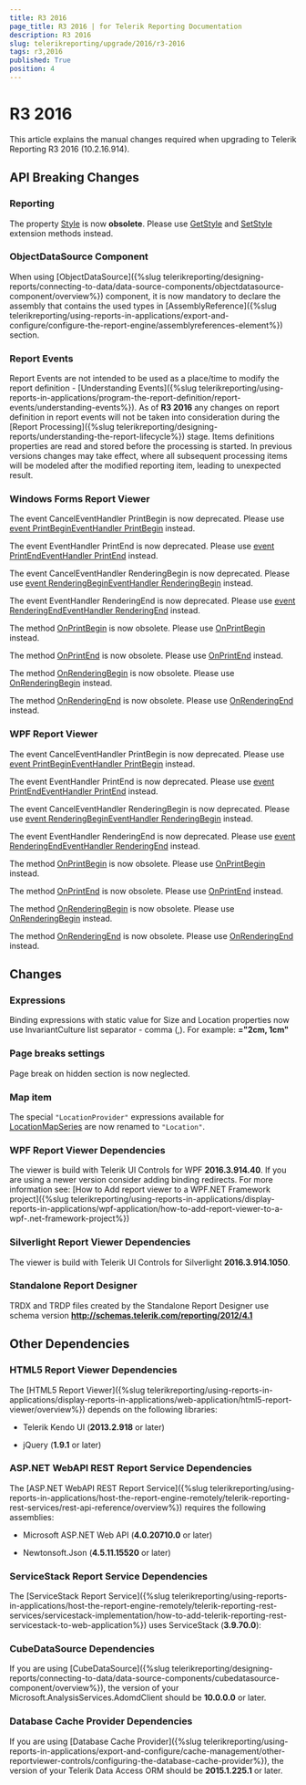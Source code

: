 ```yaml
---
title: R3 2016
page_title: R3 2016 | for Telerik Reporting Documentation
description: R3 2016
slug: telerikreporting/upgrade/2016/r3-2016
tags: r3,2016
published: True
position: 4
---
```


# R3 2016



This article explains the manual changes required when upgrading to Telerik Reporting R3 2016 (10.2.16.914).

## API Breaking Changes

### Reporting

The property  [Style](/reporting/api/Telerik.Reporting.Drawing.Font#Telerik_Reporting_Drawing_Font_Style)  is now __obsolete__.               Please use                [GetStyle](/reporting/api/Telerik.Reporting.Drawing.Font#Telerik_Reporting_Drawing_Font_GetStyle)  and                [SetStyle](/reporting/api/Telerik.Reporting.Drawing.Font#Telerik_Reporting_Drawing_Font_SetStyle)  extension methods instead.             

### ObjectDataSource Component

When using [ObjectDataSource]({%slug telerikreporting/designing-reports/connecting-to-data/data-source-components/objectdatasource-component/overview%}) component,               it is now mandatory to declare the assembly that contains the used types in               [AssemblyReference]({%slug telerikreporting/using-reports-in-applications/export-and-configure/configure-the-report-engine/assemblyreferences-element%}) section.             

### Report Events

Report Events are not intended to be used as a place/time to modify the report definition - [Understanding Events]({%slug telerikreporting/using-reports-in-applications/program-the-report-definition/report-events/understanding-events%}).               As of __R3 2016__ any changes on report definition               in report events will not be taken into consideration during the [Report Processing]({%slug telerikreporting/designing-reports/understanding-the-report-lifecycle%}) stage.               Items definitions properties are read and stored before the processing is started.               In previous versions changes may take effect, where all subsequent processing items will be modeled after the modified reporting item, leading to unexpected result.             

### Windows Forms Report Viewer

The event CancelEventHandler PrintBegin is now deprecated. Please use                [event PrintBeginEventHandler PrintBegin](/reporting/api/Telerik.ReportViewer.WinForms.ReportViewer#Telerik_ReportViewer_WinForms_ReportViewer_PrintBegin)                instead.             

The event EventHandler PrintEnd is now deprecated. Please use                [event PrintEndEventHandler PrintEnd](/reporting/api/Telerik.ReportViewer.WinForms.ReportViewer#Telerik_ReportViewer_WinForms_ReportViewer_PrintEnd)                instead.             

The event CancelEventHandler RenderingBegin               is now deprecated. Please use                [event RenderingBeginEventHandler RenderingBegin](/reporting/api/Telerik.ReportViewer.WinForms.ReportViewer#Telerik_ReportViewer_WinForms_ReportViewer_RenderingBegin)                instead.             

The event EventHandler RenderingEnd is now deprecated. Please use                [event RenderingEndEventHandler RenderingEnd](/reporting/api/Telerik.ReportViewer.WinForms.ReportViewer#Telerik_ReportViewer_WinForms_ReportViewer_RenderingEnd)                instead.             

The method                [OnPrintBegin](/reporting/api/Telerik.ReportViewer.WinForms.ReportViewer#Telerik_ReportViewer_WinForms_ReportViewer_OnPrintBegin_System_ComponentModel_CancelEventArgs_)                is now obsolete. Please use                [OnPrintBegin](/reporting/api/Telerik.ReportViewer.WinForms.ReportViewer#Telerik_ReportViewer_WinForms_ReportViewer_OnPrintBegin_Telerik_ReportViewer_Common_PrintBeginEventArgs_)                instead.             

The method                [OnPrintEnd](/reporting/api/Telerik.ReportViewer.WinForms.ReportViewer#Telerik_ReportViewer_WinForms_ReportViewer_OnPrintEnd_System_EventArgs_)                is now obsolete. Please use                [OnPrintEnd](/reporting/api/Telerik.ReportViewer.WinForms.ReportViewer#Telerik_ReportViewer_WinForms_ReportViewer_OnPrintEnd_Telerik_ReportViewer_Common_PrintEndEventArgs_)                instead.             

The method                [OnRenderingBegin](/reporting/api/Telerik.ReportViewer.WinForms.ReportViewer#Telerik_ReportViewer_WinForms_ReportViewer_OnRenderingBegin_System_ComponentModel_CancelEventArgs_)                is now obsolete. Please use                [OnRenderingBegin](/reporting/api/Telerik.ReportViewer.WinForms.ReportViewer#Telerik_ReportViewer_WinForms_ReportViewer_OnRenderingBegin_Telerik_ReportViewer_Common_RenderingBeginEventArgs_)                instead.             

The method                [OnRenderingEnd](/reporting/api/Telerik.ReportViewer.WinForms.ReportViewer#Telerik_ReportViewer_WinForms_ReportViewer_OnRenderingEnd_System_EventArgs_)                is now obsolete. Please use                [OnRenderingEnd](/reporting/api/Telerik.ReportViewer.WinForms.ReportViewer#Telerik_ReportViewer_WinForms_ReportViewer_OnRenderingEnd_Telerik_ReportViewer_Common_RenderingEndEventArgs_)                instead.             

### WPF Report Viewer

The event CancelEventHandler PrintBegin is now deprecated. Please use                [event PrintBeginEventHandler PrintBegin](/reporting/api/Telerik.ReportViewer.Wpf.ReportViewer#Telerik_ReportViewer_Wpf_ReportViewer_PrintBegin)                instead.             

The event EventHandler PrintEnd is now deprecated. Please use                [event PrintEndEventHandler PrintEnd](/reporting/api/Telerik.ReportViewer.Wpf.ReportViewer#Telerik_ReportViewer_Wpf_ReportViewer_PrintEnd)                instead.             

The event CancelEventHandler RenderingBegin               is now deprecated. Please use                [event RenderingBeginEventHandler RenderingBegin](/reporting/api/Telerik.ReportViewer.Wpf.ReportViewer#Telerik_ReportViewer_Wpf_ReportViewer_RenderingBegin)                instead.             

The event EventHandler RenderingEnd is now deprecated. Please use                [event RenderingEndEventHandler RenderingEnd](/reporting/api/Telerik.ReportViewer.Wpf.ReportViewer#Telerik_ReportViewer_Wpf_ReportViewer_RenderingEnd)                instead.             

The method                [OnPrintBegin](/reporting/api/Telerik.ReportViewer.Wpf.ReportViewer#Telerik_ReportViewer_Wpf_ReportViewer_OnPrintBegin_System_ComponentModel_CancelEventArgs_)                is now obsolete. Please use                [OnPrintBegin](/reporting/api/Telerik.ReportViewer.Wpf.ReportViewer#Telerik_ReportViewer_Wpf_ReportViewer_OnPrintBegin_Telerik_ReportViewer_Common_PrintBeginEventArgs_)                instead.             

The method                [OnPrintEnd](/reporting/api/Telerik.ReportViewer.Wpf.ReportViewer#Telerik_ReportViewer_Wpf_ReportViewer_OnPrintEnd_System_EventArgs_)                is now obsolete. Please use                [OnPrintEnd](/reporting/api/Telerik.ReportViewer.Wpf.ReportViewer#Telerik_ReportViewer_Wpf_ReportViewer_OnPrintEnd_Telerik_ReportViewer_Common_PrintEndEventArgs_)                instead.             

The method                [OnRenderingBegin](/reporting/api/Telerik.ReportViewer.Wpf.ReportViewer#Telerik_ReportViewer_Wpf_ReportViewer_OnRenderingBegin_System_ComponentModel_CancelEventArgs_)                is now obsolete. Please use                [OnRenderingBegin](/reporting/api/Telerik.ReportViewer.Wpf.ReportViewer#Telerik_ReportViewer_Wpf_ReportViewer_OnRenderingBegin_Telerik_ReportViewer_Common_RenderingBeginEventArgs_)                instead.             

The method                [OnRenderingEnd](/reporting/api/Telerik.ReportViewer.Wpf.ReportViewer#Telerik_ReportViewer_Wpf_ReportViewer_OnRenderingEnd_System_EventArgs_)                is now obsolete. Please use                [OnRenderingEnd](/reporting/api/Telerik.ReportViewer.Wpf.ReportViewer#Telerik_ReportViewer_Wpf_ReportViewer_OnRenderingEnd_Telerik_ReportViewer_Common_RenderingEndEventArgs_)                instead.             

## Changes

### Expressions

Binding expressions with static value for Size and Location properties               now use InvariantCulture list separator - comma (,). For example: __="2cm, 1cm"__ 

### Page breaks settings

Page break on hidden section is now neglected.             

### Map item

The special `"LocationProvider"` expressions available for                [LocationMapSeries](/reporting/api/Telerik.Reporting.LocationMapSeries)  are now renamed to               `"Location"`.             

### WPF Report Viewer Dependencies

The viewer is build with Telerik UI Controls for WPF __2016.3.914.40__. If you are using a newer version consider adding binding redirects. For more information see:               [How to Add report viewer to a WPF.NET Framework project]({%slug telerikreporting/using-reports-in-applications/display-reports-in-applications/wpf-application/how-to-add-report-viewer-to-a-wpf-.net-framework-project%})

### Silverlight Report Viewer Dependencies

The viewer is build with Telerik UI Controls for Silverlight __2016.3.914.1050__.             

### Standalone Report Designer

TRDX and TRDP files created by the Standalone Report Designer use schema version __http://schemas.telerik.com/reporting/2012/4.1__ 

## Other Dependencies

### HTML5 Report Viewer Dependencies

The [HTML5 Report Viewer]({%slug telerikreporting/using-reports-in-applications/display-reports-in-applications/web-application/html5-report-viewer/overview%}) depends on the following libraries:             

* Telerik Kendo UI (__2013.2.918__ or later)                 

* jQuery (__1.9.1__ or later)                 

### ASP.NET WebAPI REST Report Service Dependencies

The [ASP.NET WebAPI REST Report Service]({%slug telerikreporting/using-reports-in-applications/host-the-report-engine-remotely/telerik-reporting-rest-services/rest-api-reference/overview%}) requires the following assemblies:             

* Microsoft ASP.NET Web API (__4.0.20710.0__ or later)                 

* Newtonsoft.Json (__4.5.11.15520__ or later)                 

### ServiceStack Report Service Dependencies

The [ServiceStack Report Service]({%slug telerikreporting/using-reports-in-applications/host-the-report-engine-remotely/telerik-reporting-rest-services/servicestack-implementation/how-to-add-telerik-reporting-rest-servicestack-to-web-application%}) uses               ServiceStack (__3.9.70.0__):             

### CubeDataSource Dependencies

If you are using [CubeDataSource]({%slug telerikreporting/designing-reports/connecting-to-data/data-source-components/cubedatasource-component/overview%}), the version of your               Microsoft.AnalysisServices.AdomdClient should be __10.0.0.0__ or later.             

### Database Cache Provider Dependencies

If you are using [Database Cache Provider]({%slug telerikreporting/using-reports-in-applications/export-and-configure/cache-management/other-reportviewer-controls/configuring-the-database-cache-provider%}), the version of your               Telerik Data Access ORM should be __2015.1.225.1__ or later.             



